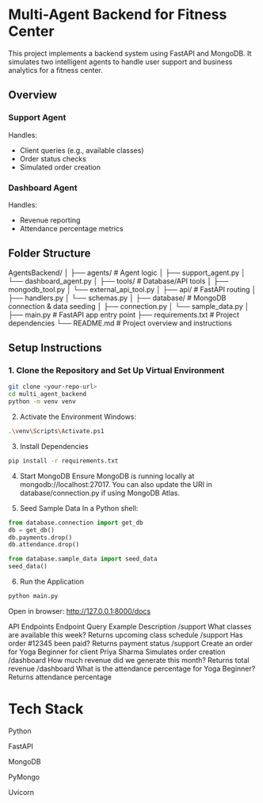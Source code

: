 # Multi-Agent Backend for Fitness Center

This project implements a backend system using FastAPI and MongoDB. It simulates two intelligent agents to handle user support and business analytics for a fitness center.

## Overview

### Support Agent

Handles:

- Client queries (e.g., available classes)
- Order status checks
- Simulated order creation

### Dashboard Agent

Handles:

- Revenue reporting
- Attendance percentage metrics

## Folder Structure

AgentsBackend/
│
├── agents/ # Agent logic
│ ├── support_agent.py
│ └── dashboard_agent.py
│
├── tools/ # Database/API tools
│ ├── mongodb_tool.py
│ └── external_api_tool.py
│
├── api/ # FastAPI routing
│ ├── handlers.py
│ └── schemas.py
│
├── database/ # MongoDB connection & data seeding
│ ├── connection.py
│ └── sample_data.py
│
├── main.py # FastAPI app entry point
├── requirements.txt # Project dependencies
└── README.md # Project overview and instructions

## Setup Instructions

### 1. Clone the Repository and Set Up Virtual Environment

```bash
git clone <your-repo-url>
cd multi_agent_backend
python -m venv venv
```

2. Activate the Environment
   Windows:

```bash
.\venv\Scripts\Activate.ps1
```

3. Install Dependencies

```bash
pip install -r requirements.txt
```

4. Start MongoDB
   Ensure MongoDB is running locally at mongodb://localhost:27017. You can also update the URI in database/connection.py if using MongoDB Atlas.

5. Seed Sample Data
   In a Python shell:

```python
from database.connection import get_db
db = get_db()
db.payments.drop()
db.attendance.drop()

from database.sample_data import seed_data
seed_data()
```

6. Run the Application

```bash
python main.py
```

Open in browser: http://127.0.0.1:8000/docs

API Endpoints
Endpoint Query Example Description
/support What classes are available this week? Returns upcoming class schedule
/support Has order #12345 been paid? Returns payment status
/support Create an order for Yoga Beginner for client Priya Sharma Simulates order creation
/dashboard How much revenue did we generate this month? Returns total revenue
/dashboard What is the attendance percentage for Yoga Beginner? Returns attendance percentage

# Tech Stack

Python

FastAPI

MongoDB

PyMongo

Uvicorn
